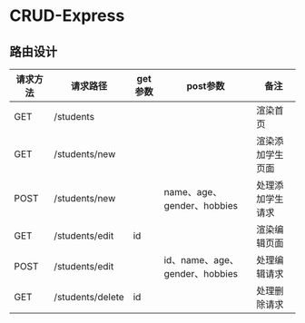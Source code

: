 # CRUD-Express

## 路由设计

| 请求方法 |  请求路径         | get参数 | post参数                     | 备注 |
|----------|------------------|-------- |------------------------|-----|
|  GET     | /students        |         |                              |渲染首页|
|  GET     | /students/new    |         |                              |渲染添加学生页面|
|  POST    | /students/new    |         |name、age、gender、hobbies    |处理添加学生请求|
|  GET　   | /students/edit   |id       |                              |渲染编辑页面|
|  POST    | /students/edit   |         |id、name、age、gender、hobbies|处理编辑请求|
|  GET     | /students/delete |id       |                              |处理删除请求|

